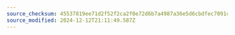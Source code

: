```yaml
---
source_checksum: 45537819ee71d2f52f2ca2f0e72d6b7a4987a36e5d6cbdfec7091c81e2bd3e66
source_modified: 2024-12-12T21:11:49.587Z
---
```



